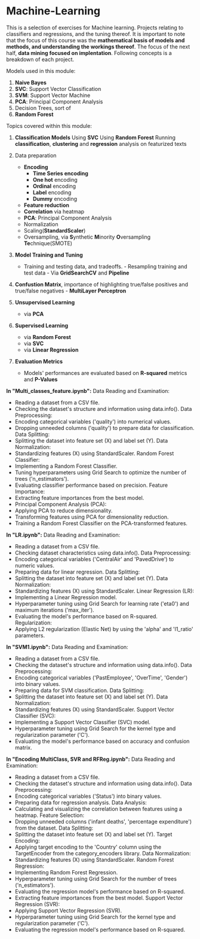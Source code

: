 # Machine-Learning
This is a selection of exercises for Machine learning. Projects relating to classifiers and regressions, and the tuning thereof. It is important to note that the focus of this course was the **mathematical basis of models and methods, and understanding the workings thereof**. The focus of the next half, **data mining focused on implentation**. Following concepts is a breakdown of each project.


Models used in this module:
1) **Naive Bayes**
2) **SVC**: Support Vector Classification
3) **SVM**: Support Vector Machine
4) **PCA**: Principal Component Analysis
5) Decision Trees, sort of
6) **Random Forest**

Topics covered within this module: 
1) **Classification Models**
   Using **SVC**
   Using **Random Forest**
   Running **classification**, **clustering** and **regression** analysis on featurized texts
   
3) Data preparation
    - **Encoding**
      - **Time Series encoding**
      - **One hot** encoding
      - **Ordinal** encoding
      - **Label** encoding
      - **Dummy** encoding
    - **Feature reduction**
    - **Correlation** via heatmap
    - **PCA**: Principal Component Analysis
    - Normalization
    - Scaling(**StandardScaler**)
    - Oversampling, via **S**ynthetic **M**inority **O**versampling **Te**chnique(SMOTE)
      
  4) **Model Training and Tuning**
     -  Training and testing data, and tradeoffs.
    - Resampling training and test data
    - Via **GridSearchCV** and **Pipeline**
 


  5) **Confustion Matrix**, importance of highlighting true/false positives and true/false negatives
    - **MultiLayer Perceptron**
 
  6) **Unsupervised Learning**
     - via **PCA**
       
  7) **Supervised Learning**
     - via **Random Forest**
     - via **SVC**
     - via **Linear Regression**
       
  8) **Evaluation Metrics**
     - Models' performances are evaluated based on **R-squared** metrics and **P-Values**
    

**In "Multi_classes_feature.ipynb":**
Data Reading and Examination:
- Reading a dataset from a CSV file.
- Checking the dataset's structure and information using data.info().
Data Preprocessing:
- Encoding categorical variables ('quality') into numerical values.
- Dropping unneeded columns ('quality') to prepare data for classification.
Data Splitting:
- Splitting the dataset into feature set (X) and label set (Y).
Data Normalization:
- Standardizing features (X) using StandardScaler.
Random Forest Classifier:
- Implementing a Random Forest Classifier.
- Tuning hyperparameters using Grid Search to optimize the number of trees ('n_estimators').
- Evaluating classifier performance based on precision.
Feature Importance:
- Extracting feature importances from the best model.
- Principal Component Analysis (PCA):
- Applying PCA to reduce dimensionality.
- Transforming features using PCA for dimensionality reduction.
- Training a Random Forest Classifier on the PCA-transformed features.

**In "LR.ipynb":**
Data Reading and Examination:
- Reading a dataset from a CSV file.
- Checking dataset characteristics using data.info().
Data Preprocessing:
- Encoding categorical variables ('CentralAir' and 'PavedDrive') to numeric values.
- Preparing data for linear regression.
Data Splitting:
- Splitting the dataset into feature set (X) and label set (Y).
Data Normalization:
- Standardizing features (X) using StandardScaler.
Linear Regression (LR):
- Implementing a Linear Regression model.
- Hyperparameter tuning using Grid Search for learning rate ('eta0') and maximum iterations ('max_iter').
- Evaluating the model's performance based on R-squared.
Regularization:
- Applying L2 regularization (Elastic Net) by using the 'alpha' and 'l1_ratio' parameters.

**In "SVM1.ipynb":**
Data Reading and Examination:
- Reading a dataset from a CSV file.
- Checking the dataset's structure and information using data.info().
Data Preprocessing:
- Encoding categorical variables ('PastEmployee', 'OverTime', 'Gender') into binary values.
- Preparing data for SVM classification.
Data Splitting:
- Splitting the dataset into feature set (X) and label set (Y).
Data Normalization:
- Standardizing features (X) using StandardScaler.
Support Vector Classifier (SVC):
- Implementing a Support Vector Classifier (SVC) model.
- Hyperparameter tuning using Grid Search for the kernel type and regularization parameter ('C').
- Evaluating the model's performance based on accuracy and confusion matrix.

**In "Encoding MultiClass, SVR and RFReg.ipynb":**
Data Reading and Examination:
- Reading a dataset from a CSV file.
- Checking the dataset's structure and information using data.info().
Data Preprocessing:
- Encoding categorical variables ('Status') into binary values.
- Preparing data for regression analysis.
Data Analysis:
- Calculating and visualizing the correlation between features using a heatmap.
Feature Selection:
- Dropping unneeded columns ('infant deaths', 'percentage expenditure') from the dataset.
Data Splitting:
- Splitting the dataset into feature set (X) and label set (Y).
Target Encoding:
- Applying target encoding to the 'Country' column using the TargetEncoder from the category_encoders library.
Data Normalization:
- Standardizing features (X) using StandardScaler.
Random Forest Regression:
- Implementing Random Forest Regression.
- Hyperparameter tuning using Grid Search for the number of trees ('n_estimators').
- Evaluating the regression model's performance based on R-squared.
- Extracting feature importances from the best model.
Support Vector Regression (SVR):
- Applying Support Vector Regression (SVR).
- Hyperparameter tuning using Grid Search for the kernel type and regularization parameter ('C').
- Evaluating the regression model's performance based on R-squared.
